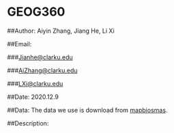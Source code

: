 # GEOG360 
##Author: Aiyin Zhang, Jiang He, Li Xi

##Email: 

###Jianhe@clarku.edu

###AiZhang@clarku.edu

###LXi@clarku.edu


##Date: 2020.12.9

##Data: The data we use is download from [mapbiosmas](https://mapbiomas.org/download).

##Description:
